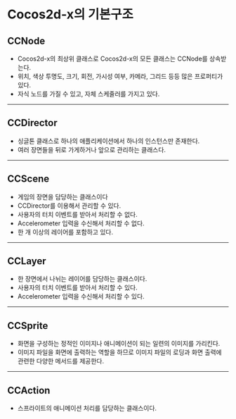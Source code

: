 # Cocos2d-x의 기본구조
## CCNode
- Cocos2d-x의 최상위 클래스로 Cocos2d-x의 모든 클래스는 CCNode를 상속받는다.
- 위치, 색상 투명도, 크기, 회전, 가시성 여부, 카메라, 그리드 등등 많은 프로퍼티가 있다.
- 자식 노드를 가질 수 있고, 자체 스케줄러를 가지고 있다.
---
## CCDirector
- 싱글톤 클래스로 하나의 애플리케이션에서 하나의 인스턴스만 존재한다.
- 여러 장면들을 뒤로 가게하거나 앞으로 관리하는 클래스다.
---
## CCScene
- 게임의 장면을 담당하는 클래스이다
- CCDirector를 이용해서 관리할 수 있다.
- 사용자의 터치 이벤트를 받아서 처리할 수 없다.
- Accelerometer 입력을 수신해서 처리할 수 없다.
- 한 개 이상의 레이어를 포함하고 있다.
---
## CCLayer
- 한 장면에서 나뉘는 레이어를 담당하는 클래스이다.
- 사용자의 터치 이벤트를 받아서 처리할 수 있다.
- Accelerometer 입력을 수신해서 처리할 수 있다.
---
## CCSprite
- 화면을 구성하는 정적인 이미지나 애니메이션이 되는 일련의 이미지를 가리킨다.
- 이미지 파일을 화면에 출력하는 역할을 하므로 이미지 파일의 로딩과 화면 출력에 관련한 다양한 메서드를 제공한다.
---
## CCAction
- 스프라이트의 애니메이션 처리를 담당하는 클래스이다.